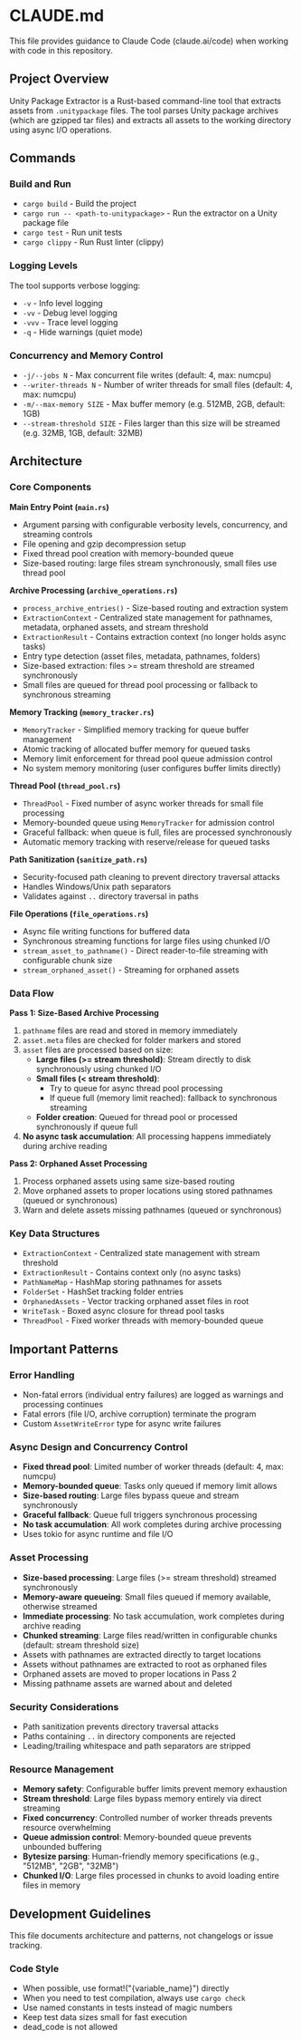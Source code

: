 # CLAUDE.md

This file provides guidance to Claude Code (claude.ai/code) when working with code in this repository.

## Project Overview

Unity Package Extractor is a Rust-based command-line tool that extracts assets from `.unitypackage` files. The tool parses Unity package archives (which are gzipped tar files) and extracts all assets to the working directory using async I/O operations.

## Commands

### Build and Run
- `cargo build` - Build the project
- `cargo run -- <path-to-unitypackage>` - Run the extractor on a Unity package file
- `cargo test` - Run unit tests
- `cargo clippy` - Run Rust linter (clippy)

### Logging Levels
The tool supports verbose logging:
- `-v` - Info level logging
- `-vv` - Debug level logging  
- `-vvv` - Trace level logging
- `-q` - Hide warnings (quiet mode)

### Concurrency and Memory Control
- `-j/--jobs N` - Max concurrent file writes (default: 4, max: numcpu)
- `--writer-threads N` - Number of writer threads for small files (default: 4, max: numcpu)
- `-m/--max-memory SIZE` - Max buffer memory (e.g. 512MB, 2GB, default: 1GB)
- `--stream-threshold SIZE` - Files larger than this size will be streamed (e.g. 32MB, 1GB, default: 32MB)

## Architecture

### Core Components

**Main Entry Point (`main.rs`)**
- Argument parsing with configurable verbosity levels, concurrency, and streaming controls
- File opening and gzip decompression setup
- Fixed thread pool creation with memory-bounded queue
- Size-based routing: large files stream synchronously, small files use thread pool

**Archive Processing (`archive_operations.rs`)**
- `process_archive_entries()` - Size-based routing and extraction system
- `ExtractionContext` - Centralized state management for pathnames, metadata, orphaned assets, and stream threshold
- `ExtractionResult` - Contains extraction context (no longer holds async tasks)
- Entry type detection (asset files, metadata, pathnames, folders)
- Size-based extraction: files >= stream threshold are streamed synchronously
- Small files are queued for thread pool processing or fallback to synchronous streaming

**Memory Tracking (`memory_tracker.rs`)**
- `MemoryTracker` - Simplified memory tracking for queue buffer management
- Atomic tracking of allocated buffer memory for queued tasks
- Memory limit enforcement for thread pool queue admission control
- No system memory monitoring (user configures buffer limits directly)

**Thread Pool (`thread_pool.rs`)**
- `ThreadPool` - Fixed number of async worker threads for small file processing
- Memory-bounded queue using `MemoryTracker` for admission control
- Graceful fallback: when queue is full, files are processed synchronously
- Automatic memory tracking with reserve/release for queued tasks

**Path Sanitization (`sanitize_path.rs`)**
- Security-focused path cleaning to prevent directory traversal attacks
- Handles Windows/Unix path separators
- Validates against `..` directory traversal in paths

**File Operations (`file_operations.rs`)**
- Async file writing functions for buffered data
- Synchronous streaming functions for large files using chunked I/O
- `stream_asset_to_pathname()` - Direct reader-to-file streaming with configurable chunk size
- `stream_orphaned_asset()` - Streaming for orphaned assets

### Data Flow

**Pass 1: Size-Based Archive Processing**
1. `pathname` files are read and stored in memory immediately
2. `asset.meta` files are checked for folder markers and stored
3. `asset` files are processed based on size:
   - **Large files (>= stream threshold)**: Stream directly to disk synchronously using chunked I/O
   - **Small files (< stream threshold)**: 
     - Try to queue for async thread pool processing
     - If queue full (memory limit reached): fallback to synchronous streaming
   - **Folder creation**: Queued for thread pool or processed synchronously if queue full
4. **No async task accumulation**: All processing happens immediately during archive reading

**Pass 2: Orphaned Asset Processing**
1. Process orphaned assets using same size-based routing
2. Move orphaned assets to proper locations using stored pathnames (queued or synchronous)
3. Warn and delete assets missing pathnames (queued or synchronous)

### Key Data Structures

- `ExtractionContext` - Centralized state management with stream threshold
- `ExtractionResult` - Contains context only (no async tasks)
- `PathNameMap` - HashMap storing pathnames for assets
- `FolderSet` - HashSet tracking folder entries
- `OrphanedAssets` - Vector tracking orphaned asset files in root
- `WriteTask` - Boxed async closure for thread pool tasks
- `ThreadPool` - Fixed worker threads with memory-bounded queue

## Important Patterns

### Error Handling
- Non-fatal errors (individual entry failures) are logged as warnings and processing continues
- Fatal errors (file I/O, archive corruption) terminate the program
- Custom `AssetWriteError` type for async write failures

### Async Design and Concurrency Control
- **Fixed thread pool**: Limited number of worker threads (default: 4, max: numcpu)
- **Memory-bounded queue**: Tasks only queued if memory limit allows
- **Size-based routing**: Large files bypass queue and stream synchronously
- **Graceful fallback**: Queue full triggers synchronous processing
- **No task accumulation**: All work completes during archive processing
- Uses tokio for async runtime and file I/O

### Asset Processing
- **Size-based processing**: Large files (>= stream threshold) streamed synchronously
- **Memory-aware queueing**: Small files queued if memory available, otherwise streamed
- **Immediate processing**: No task accumulation, work completes during archive reading
- **Chunked streaming**: Large files read/written in configurable chunks (default: stream threshold size)
- Assets with pathnames are extracted directly to target locations
- Assets without pathnames are extracted to root as orphaned files
- Orphaned assets are moved to proper locations in Pass 2
- Missing pathname assets are warned about and deleted

### Security Considerations
- Path sanitization prevents directory traversal attacks
- Paths containing `..` in directory components are rejected
- Leading/trailing whitespace and path separators are stripped

### Resource Management
- **Memory safety**: Configurable buffer limits prevent memory exhaustion
- **Stream threshold**: Large files bypass memory entirely via direct streaming
- **Fixed concurrency**: Controlled number of worker threads prevents resource overwhelming
- **Queue admission control**: Memory-bounded queue prevents unbounded buffering
- **Bytesize parsing**: Human-friendly memory specifications (e.g., "512MB", "2GB", "32MB")
- **Chunked I/O**: Large files processed in chunks to avoid loading entire files in memory

## Development Guidelines

This file documents architecture and patterns, not changelogs or issue tracking.

### Code Style
- When possible, use format!("{variable_name}") directly
- When you need to test compilation, always use `cargo check`
- Use named constants in tests instead of magic numbers
- Keep test data sizes small for fast execution
- dead_code is not allowed